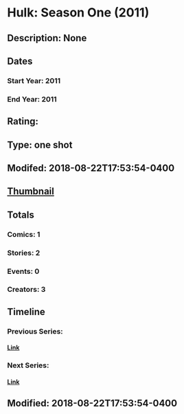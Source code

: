 # Hulk: Season One (2011)
## Description: None
## Dates
### Start Year: 2011
### End Year: 2011
## Rating: 
## Type: one shot
## Modifed: 2018-08-22T17:53:54-0400
## [Thumbnail](http://i.annihil.us/u/prod/marvel/i/mg/3/f0/57c744730f8b6.jpg)
## Totals
### Comics: 1
### Stories: 2
### Events: 0
### Creators: 3
## Timeline
### Previous Series: 
#### [Link]()
### Next Series: 
#### [Link]()
## Modified: 2018-08-22T17:53:54-0400
